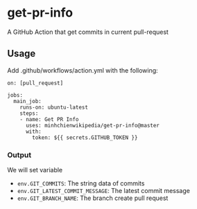 # get-pr-info

A GitHub Action that get commits in current pull-request

## Usage
Add .github/workflows/action.yml with the following:

```
on: [pull_request]

jobs:
  main_job:
    runs-on: ubuntu-latest
    steps:
    - name: Get PR Info
      uses: minhchienwikipedia/get-pr-info@master
      with:
        token: ${{ secrets.GITHUB_TOKEN }}
```

### Output
We will set variable
- `env.GIT_COMMITS`: The string data of commits
- `env.GIT_LATEST_COMMIT_MESSAGE`: The latest commit message
- `env.GIT_BRANCH_NAME`: The branch create pull request 
